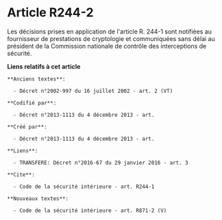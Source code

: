 # Article R244-2

Les décisions prises en application de l'article R. 244-1 sont notifiées au fournisseur de prestations de cryptologie et
communiquées sans délai au président de la Commission nationale de contrôle des interceptions de sécurité.

**Liens relatifs à cet article**

	**Anciens textes**:

	  - Décret n°2002-997 du 16 juillet 2002 - art. 2 (VT)

	**Codifié par**:

	  - Décret n°2013-1113 du 4 décembre 2013 - art.

	**Créé par**:

	  - Décret n°2013-1113 du 4 décembre 2013 - art.

	**Liens**:

	  - TRANSFERE: Décret n°2016-67 du 29 janvier 2016 - art. 3

	**Cite**:

	  - Code de la sécurité intérieure - art. R244-1

	**Nouveaux textes**:

	  - Code de la sécurité intérieure - art. R871-2 (V)
